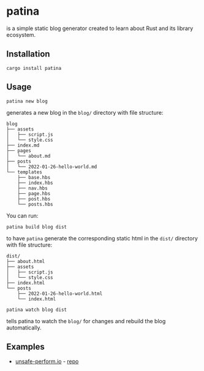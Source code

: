 # patina

is a simple static blog generator created to learn about Rust and its library ecosystem.

## Installation

```
cargo install patina
```

## Usage

```
patina new blog
```

generates a new blog in the `blog/` directory with file structure:

```
blog
├── assets
│   ├── script.js
│   └── style.css
├── index.md
├── pages
│   └── about.md
├── posts
│   └── 2022-01-26-hello-world.md
└── templates
    ├── base.hbs
    ├── index.hbs
    ├── nav.hbs
    ├── page.hbs
    ├── post.hbs
    └── posts.hbs
```

You can run:

```
patina build blog dist
```

to have `patina` generate the corresponding static html in the `dist/` directory with file structure:

```
dist/
├── about.html
├── assets
│   ├── script.js
│   └── style.css
├── index.html
└── posts
    ├── 2022-01-26-hello-world.html
    └── index.html
```

```
patina watch blog dist
```

tells patina to watch the `blog/` for changes and rebuild the blog automatically.

## Examples

- [unsafe-perform.io](https://unsafe-perform.io/) - [repo](https://github.com/wilfreddenton/unsafe-perform.io)
